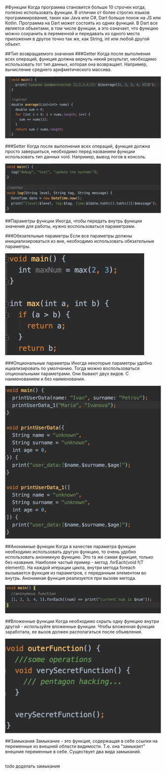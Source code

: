 #Функции
Когда программа становится больше 10 строчек когда, полезно использовать функции.
В отличии от более строгих языков программирования, таких как Java или C#,
Dart больше похож на JS или Kotlin. Программа на Dart может состоять из одних функций.
В Dart все является объектами, в том числе функции, а это означает,
что функцию можно сохранить в переменной и передавать из одного места 
приложения в другое точно так же, как String, int или любой другой объект.

##Тип возвращаемого значения
###Getter
Когда после выполнения всех операций, функция должна вернуть некий результат,
необходимо использовать тот тип данных, которая она возвращает. Например,
вычисление среднего арифметического массива.

![getter](functions_sample_1.png)

###Setter
Когда после выполнения всех операций, функция должна просто завершиться,
необходимо перед названием функции использовать тип данных void. Например,
вывод логов в консоль.

![setter](functions_sample_2.png)

##Параметры функции
Иногда, чтобы передать внутрь функции значения для работы, нужно воспользоваться параметрами.

###Обязательные параметры
Если все параметры должны инициализироваться из вне, необходимо использовать обязательные параметры.

![parameters](functions_sample_3.png)

###Опциональные параметры
Иногда некоторые параметры удобно ициализировать по умолчанию.
Тогда можно воспользоваться опциональными параметрами. Они бывают двух видов.
С наименованием и без наименования.

![parameters](functions_sample_4.png)

##Анонимные функции
Когда в качестве параметра функции необходимо использовать другую функцию, то очень удобно
использовать анонимную функцию. Это та же самая функция, только без названия. Наиболее частый
пример - метод .forEach(void f(T element)). На каждой итерации цикла, внутри метода foreach
вызывается функция из параметров, с переданным элементом во внутрь. Анонимная функция реализуется
при вызове метода.

![anonymous_function](functions_sample_5.png)
 
##Вложенные функции
Когда необходимо скрыть одну функцию внутри другой - используйте вложенные функции.
Чтобы вложенная функция заработала, ее вызов должен располагаться после объявления.

![anonymous_function](functions_sample_6.png)

##Замыкания
Замыкание - это функция, содержащая в себе ссылки на переменные из внешней области видимости.
Т.е. она "замыкает" внешние переменные в себе. Существует два вида замыканий.

##
todo доделать замыкания